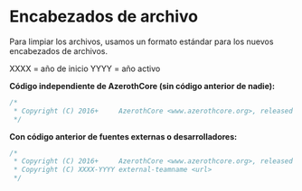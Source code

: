 ﻿# Encabezados de archivo

Para limpiar los archivos, usamos un formato estándar para los nuevos encabezados de archivos.

XXXX = año de inicio
YYYY = año activo

**Código independiente de AzerothCore (sin código anterior de nadie):**

```cpp
/*
 * Copyright (C) 2016+     AzerothCore <www.azerothcore.org>, released under GNU AGPL v3 license, you may redistribute it and/or modify it under version 3 of the License, or (at your option), any later version.
 */
```

**Con código anterior de fuentes externas o desarrolladores:**

```cpp
/*
 * Copyright (C) 2016+     AzerothCore <www.azerothcore.org>, released under GNU GPL v3 license, you may redistribute it and/or modify it under version 3 of the License, or (at your option), any later version.
 * Copyright (C) XXXX-YYYY external-teamname <url>
 */
```

